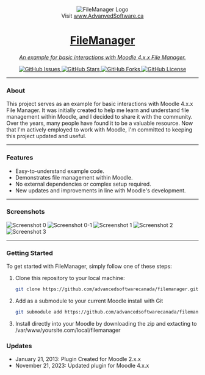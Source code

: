 <p align="center">
  <img src="https://advancedsoftware.ca/assets/img/asecc-text-only.png" alt="FileManager Logo">
  <br />Visit <a href="https://www.AdvanvedSoftware.ca">www.AdvanvedSoftware.ca
</p>

<h1 align="center">FileManager</h1>

<p align="center">
  <em>An example for basic interactions with Moodle 4.x.x File Manager.</em>
</p>

<p align="center">
  <a href="https://github.com/advancedsoftwarecanada/filemanager/issues">
    <img src="https://img.shields.io/github/issues/advancedsoftwarecanada/filemanager" alt="GitHub Issues">
  </a>
  <a href="https://github.com/advancedsoftwarecanada/filemanager/stargazers">
    <img src="https://img.shields.io/github/stars/advancedsoftwarecanada/filemanager" alt="GitHub Stars">
  </a>
  <a href="https://github.com/advancedsoftwarecanada/filemanager/network/members">
    <img src="https://img.shields.io/github/forks/advancedsoftwarecanada/filemanager" alt="GitHub Forks">
  </a>
  <a href="https://github.com/advancedsoftwarecanada/filemanager/blob/main/LICENSE">
    <img src="https://img.shields.io/github/license/advancedsoftwarecanada/filemanager" alt="GitHub License">
  </a>
</p>

---

### About

This project serves as an example for basic interactions with Moodle 4.x.x File Manager. It was initially created to help me learn and understand file management within Moodle, and I decided to share it with the community. Over the years, many people have found it to be a valuable resource. Now that I'm actively employed to work with Moodle, I'm committed to keeping this project updated and useful.

---

### Features

- Easy-to-understand example code.
- Demonstrates file management within Moodle.
- No external dependencies or complex setup required.
- New updates and improvements in line with Moodle's development.

---

### Screenshots

<img src="https://advancedsoftware.ca/assets/img/asecc_filemanager_0.png" alt="Screenshot 0">
<img src="https://advancedsoftware.ca/assets/img/asecc_filemanager_0-1.png" alt="Screenshot 0-1">
<img src="https://advancedsoftware.ca/assets/img/asecc_filemanager_1.png" alt="Screenshot 1">
<img src="https://advancedsoftware.ca/assets/img/asecc_filemanager_2.png" alt="Screenshot 2">
<img src="https://advancedsoftware.ca/assets/img/asecc_filemanager_3.png" alt="Screenshot 3">

---

### Getting Started

To get started with FileManager, simply follow one of these steps:

1. Clone this repository to your local machine:

   ```bash
   git clone https://github.com/advancedsoftwarecanada/filemanager.git

2. Add as a submodule to your current Moodle install with Git

   ```bash
   git submodule add https://github.com/advancedsoftwarecanada/filemanager local/filemanager

3. Install directly into your Moodle by downloading the zip and extacting to /var/www/yoursite.com/local/filemanager

### Updates

- January 21, 2013: Plugin Created for Moodle 2.x.x
- November 21, 2023: Updated plugin for Moodle 4.x.x